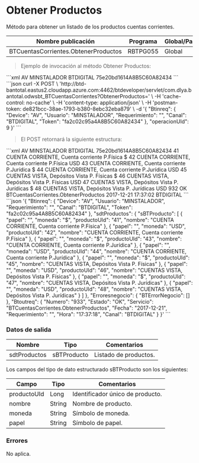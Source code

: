 # Obtener Productos 

Método para obtener un listado de los productos cuentas corrientes. 

Nombre publicación | Programa | Global/País 
--------- | ----------- | ----------- 
BTCuentasCorrientes.ObtenerProductos | RBTPG055 | Global 

> Ejemplo de invocación al método Obtener Productos: 

<code-group> 
<code-block title="XML" active> 
```xml 
<soapenv:Envelope xmlns:soapenv="http://schemas.xmlsoap.org/soap/envelope/" xmlns:bts="http://uy.com.dlya.bantotal/BTSOA/"> 
   <soapenv:Header/> 
   <soapenv:Body> 
      <bts:BTCuentasCorrientes.ObtenerProductos> 
         <bts:Btinreq>             
            <bts:Device>AV</bts:Device> 
            <bts:Usuario>MINSTALADOR</bts:Usuario> 
            <bts:Requerimiento/> 
            <bts:Canal>BTDIGITAL</bts:Canal> 
            <bts:Token>75e20bd1614A8B5C60A82434</bts:Token> 
         </bts:Btinreq> 
      </bts:BTCuentasCorrientes.ObtenerProductos> 
   </soapenv:Body> 
</soapenv:Envelope> 
``` 
</code-block> 

<code-block title="JSON"> 
```json 
curl -X POST \ 
  'http://btd-bantotal.eastus2.cloudapp.azure.com:4462/btdeveloper/servlet/com.dlya.bantotal.odwsbt_BTCuentasCorrientes?ObtenerProductos=' \ 
  -H 'cache-control: no-cache' \ 
  -H 'content-type: application/json' \ 
  -H 'postman-token: de821bcc-38ae-1793-b380-8ebc32eba879' \ 
  -d '{ 
	"Btinreq": { 
		"Device": "AV", 
		"Usuario": "MINSTALADOR", 
		"Requerimiento": "", 
		"Canal": "BTDIGITAL", 
		"Token": "fa2c02c95a4A8B5C60A82434" 
	}, 
    "operacionUId": 9 
}' 
``` 
</code-block> 
</code-group> 

> El POST retornará la siguiente estructura: 

<code-group> 
<code-block title="XML" active> 
```xml 
<SOAP-ENV:Envelope xmlns:SOAP-ENV="http://schemas.xmlsoap.org/soap/envelope/" xmlns:xsd="http://www.w3.org/2001/XMLSchema" xmlns:SOAP-ENC="http://schemas.xmlsoap.org/soap/encoding/" xmlns:xsi="http://www.w3.org/2001/XMLSchema-instance"> 
   <SOAP-ENV:Body> 
      <BTCuentasCorrientes.ObtenerProductosResponse xmlns="http://uy.com.dlya.bantotal/BTSOA/"> 
         <Btinreq> 
            <Device>AV</Device> 
            <Usuario>MINSTALADOR</Usuario> 
            <Requerimiento/> 
            <Canal>BTDIGITAL</Canal> 
            <Token>75e20bd1614A8B5C60A82434</Token> 
         </Btinreq> 
         <sdtProductos> 
            <sBTProducto> 
               <productoUId>41</productoUId> 
               <nombre>CUENTA CORRIENTE, Cuenta corriente P.Física</nombre> 
               <moneda>$</moneda> 
               <papel/> 
            </sBTProducto> 
            <sBTProducto> 
               <productoUId>42</productoUId> 
               <nombre>CUENTA CORRIENTE, Cuenta corriente P.Física</nombre> 
               <moneda>USD</moneda> 
               <papel/> 
            </sBTProducto> 
            <sBTProducto> 
               <productoUId>43</productoUId> 
               <nombre>CUENTA CORRIENTE, Cuenta corriente P.Jurídica</nombre> 
               <moneda>$</moneda> 
               <papel/> 
            </sBTProducto> 
            <sBTProducto> 
               <productoUId>44</productoUId> 
               <nombre>CUENTA CORRIENTE, Cuenta corriente P.Jurídica</nombre> 
               <moneda>USD</moneda> 
               <papel/> 
            </sBTProducto> 
            <sBTProducto> 
               <productoUId>45</productoUId> 
               <nombre>CUENTAS VISTA, Depósitos Vista P. Físicas</nombre> 
               <moneda>$</moneda> 
               <papel/> 
            </sBTProducto> 
            <sBTProducto> 
               <productoUId>46</productoUId> 
               <nombre>CUENTAS VISTA, Depósitos Vista P. Físicas</nombre> 
               <moneda>USD</moneda> 
               <papel/> 
            </sBTProducto> 
            <sBTProducto> 
               <productoUId>47</productoUId> 
               <nombre>CUENTAS VISTA, Depósitos Vista P. Jurídicas</nombre> 
               <moneda>$</moneda> 
               <papel/> 
            </sBTProducto> 
            <sBTProducto> 
               <productoUId>48</productoUId> 
               <nombre>CUENTAS VISTA, Depósitos Vista P. Jurídicas</nombre> 
               <moneda>USD</moneda> 
               <papel/> 
            </sBTProducto> 
         </sdtProductos> 
         <Erroresnegocio></Erroresnegocio> 
         <Btoutreq> 
            <Numero>932</Numero> 
            <Estado>OK</Estado> 
            <Servicio>BTCuentasCorrientes.ObtenerProductos</Servicio> 
            <Fecha>2017-12-21</Fecha> 
            <Requerimiento/> 
            <Hora>17:37:02</Hora> 
            <Canal>BTDIGITAL</Canal> 
         </Btoutreq> 
      </BTCuentasCorrientes.ObtenerProductosResponse> 
   </SOAP-ENV:Body> 
</SOAP-ENV:Envelope> 
``` 
</code-block> 

<code-block title="JSON"> 
```json 
'{ 
	"Btinreq": { 
		"Device": "AV", 
		"Usuario": "MINSTALADOR", 
		"Requerimiento": "", 
		"Canal": "BTDIGITAL", 
		"Token": "fa2c02c95a4A8B5C60A82434" 
	}, 
    "sdtProductos": { 
        "sBTProducto": [ 
            { 
                "papel": "", 
                "moneda": "$", 
                "productoUId": "41", 
                "nombre": "CUENTA CORRIENTE, Cuenta corriente P.Física" 
            }, 
            { 
                "papel": "", 
                "moneda": "USD", 
                "productoUId": "42", 
                "nombre": "CUENTA CORRIENTE, Cuenta corriente P.Física" 
            }, 
            { 
                "papel": "", 
                "moneda": "$", 
                "productoUId": "43", 
                "nombre": "CUENTA CORRIENTE, Cuenta corriente P.Jurídica" 
            }, 
            { 
                "papel": "", 
                "moneda": "USD", 
                "productoUId": "44", 
                "nombre": "CUENTA CORRIENTE, Cuenta corriente P.Jurídica" 
            }, 
            { 
                "papel": "", 
                "moneda": "$", 
                "productoUId": "45", 
                "nombre": "CUENTAS VISTA, Depósitos Vista P. Físicas" 
            }, 
            { 
                "papel": "", 
                "moneda": "USD", 
                "productoUId": "46", 
                "nombre": "CUENTAS VISTA, Depósitos Vista P. Físicas" 
            }, 
            { 
                "papel": "", 
                "moneda": "$", 
                "productoUId": "47", 
                "nombre": "CUENTAS VISTA, Depósitos Vista P. Jurídicas" 
            }, 
            { 
                "papel": "", 
                "moneda": "USD", 
                "productoUId": "48", 
                "nombre": "CUENTAS VISTA, Depósitos Vista P. Jurídicas" 
            } 
        ] 
    }, 
    "Erroresnegocio": { 
        "BTErrorNegocio": [] 
    }, 
    "Btoutreq": { 
        "Numero": "933", 
        "Estado": "OK", 
        "Servicio": "BTCuentasCorrientes.ObtenerProductos", 
        "Fecha": "2017-12-21", 
        "Requerimiento": "", 
        "Hora": "17:37:18", 
        "Canal": "BTDIGITAL" 
    } 
}' 
``` 
</code-block> 
</code-group> 

### Datos de salida 

Nombre | Tipo | Comentarios 
--------- | ----------- | ----------- 
sdtProductos | sBTProducto | Listado de productos. 

Los campos del tipo de dato estructurado sBTProducto son los siguientes: 

Campo | Tipo | Comentarios 
--------- | ----------- | ----------- 
productoUId | Long | Identificador único de producto. 
nombre | String | Nombre de producto. 
moneda | String | Símbolo de moneda. 
papel | String | Símbolo de papel. 

### Errores 

No aplica. 

 
